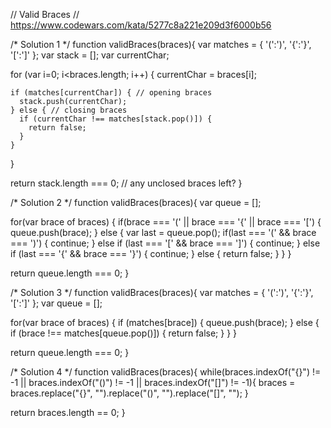 // Valid Braces
// https://www.codewars.com/kata/5277c8a221e209d3f6000b56


/* Solution 1 */
function validBraces(braces){
  var matches = { '(':')', '{':'}', '[':']' };
  var stack = [];
  var currentChar;

  for (var i=0; i<braces.length; i++) {
    currentChar = braces[i];

    if (matches[currentChar]) { // opening braces
      stack.push(currentChar);
    } else { // closing braces
      if (currentChar !== matches[stack.pop()]) {
        return false;
      }
    }
  }

  return stack.length === 0; // any unclosed braces left?
}


/* Solution 2 */
function validBraces(braces){
  var queue = [];

  for(var brace of braces) {
    if(brace === '(' || brace === '{' || brace === '[') {
      queue.push(brace);
    } else {
      var last = queue.pop();
      if(last === '(' && brace === ')') {
        continue;
      } else if (last === '[' && brace === ']') {
        continue;
      } else if (last === '{' && brace === '}') {
        continue;
      } else {
        return false;
      }
    }
  }
  
  return queue.length === 0;
}

/* Solution 3 */
function validBraces(braces){
  var matches = { '(':')', '{':'}', '[':']' };
  var queue = [];

  for(var brace of braces) {
    if (matches[brace]) {
      queue.push(brace);
    } else {
      if (brace !== matches[queue.pop()]) {
        return false;
      }
    }
  }

  return queue.length === 0;
}

/* Solution 4 */
function validBraces(braces){
  while(braces.indexOf("{}") != -1 || braces.indexOf("()") != -1 || braces.indexOf("[]") != -1){
    braces = braces.replace("{}", "").replace("()", "").replace("[]", "");
  }
  
  return braces.length == 0;
}
